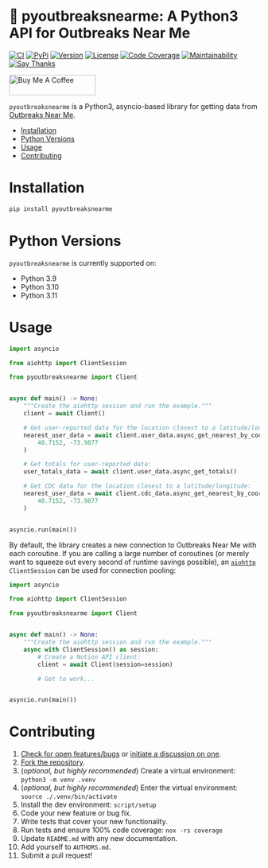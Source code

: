 # 🚰 pyoutbreaksnearme: A Python3 API for Outbreaks Near Me

[![CI](https://github.com/bachya/pyoutbreaksnearme/workflows/CI/badge.svg)](https://github.com/bachya/pyoutbreaksnearme/actions)
[![PyPi](https://img.shields.io/pypi/v/pyoutbreaksnearme.svg)](https://pypi.python.org/pypi/pyoutbreaksnearme)
[![Version](https://img.shields.io/pypi/pyversions/pyoutbreaksnearme.svg)](https://pypi.python.org/pypi/pyoutbreaksnearme)
[![License](https://img.shields.io/pypi/l/pyoutbreaksnearme.svg)](https://github.com/bachya/pyoutbreaksnearme/blob/master/LICENSE)
[![Code Coverage](https://codecov.io/gh/bachya/pyoutbreaksnearme/branch/master/graph/badge.svg)](https://codecov.io/gh/bachya/pyoutbreaksnearme)
[![Maintainability](https://api.codeclimate.com/v1/badges/4707fac476249d515511/maintainability)](https://codeclimate.com/github/bachya/pyoutbreaksnearme/maintainability)
[![Say Thanks](https://img.shields.io/badge/SayThanks-!-1EAEDB.svg)](https://saythanks.io/to/bachya)

<a href="https://www.buymeacoffee.com/bachya1208P" target="_blank"><img src="https://cdn.buymeacoffee.com/buttons/default-orange.png" alt="Buy Me A Coffee" height="41" width="174"></a>

`pyoutbreaksnearme` is a Python3, asyncio-based library for getting data from
[Outbreaks Near Me](https://outbreaksnearme.org).

- [Installation](#installation)
- [Python Versions](#python-versions)
- [Usage](#usage)
- [Contributing](#contributing)

# Installation

```python
pip install pyoutbreaksnearme
```

# Python Versions

`pyoutbreaksnearme` is currently supported on:

* Python 3.9
* Python 3.10
* Python 3.11

# Usage

```python
import asyncio

from aiohttp import ClientSession

from pyoutbreaksnearme import Client


async def main() -> None:
    """Create the aiohttp session and run the example."""
    client = await Client()

    # Get user-reported data for the location closest to a latitude/longitude:
    nearest_user_data = await client.user_data.async_get_nearest_by_coordinates(
        40.7152, -73.9877
    )

    # Get totals for user-reported data:
    user_totals_data = await client.user_data.async_get_totals()

    # Get CDC data for the location closest to a latitude/longitude:
    nearest_user_data = await client.cdc_data.async_get_nearest_by_coordinates(
        40.7152, -73.9877
    )


asyncio.run(main())
```

By default, the library creates a new connection to Outbreaks Near Me with each
coroutine. If you are calling a large number of coroutines (or merely want to squeeze
out every second of runtime savings possible), an
[`aiohttp`](https://github.com/aio-libs/aiohttp) `ClientSession` can be used for connection
pooling:

```python
import asyncio

from aiohttp import ClientSession

from pyoutbreaksnearme import Client


async def main() -> None:
    """Create the aiohttp session and run the example."""
    async with ClientSession() as session:
        # Create a Notion API client:
        client = await Client(session=session)

        # Get to work...


asyncio.run(main())
```

# Contributing

1. [Check for open features/bugs](https://github.com/bachya/pyoutbreaksnearme/issues)
  or [initiate a discussion on one](https://github.com/bachya/pyoutbreaksnearme/issues/new).
2. [Fork the repository](https://github.com/bachya/pyoutbreaksnearme/fork).
3. (_optional, but highly recommended_) Create a virtual environment: `python3 -m venv .venv`
4. (_optional, but highly recommended_) Enter the virtual environment: `source ./.venv/bin/activate`
5. Install the dev environment: `script/setup`
6. Code your new feature or bug fix.
7. Write tests that cover your new functionality.
8. Run tests and ensure 100% code coverage: `nox -rs coverage`
9. Update `README.md` with any new documentation.
10. Add yourself to `AUTHORS.md`.
11. Submit a pull request!
